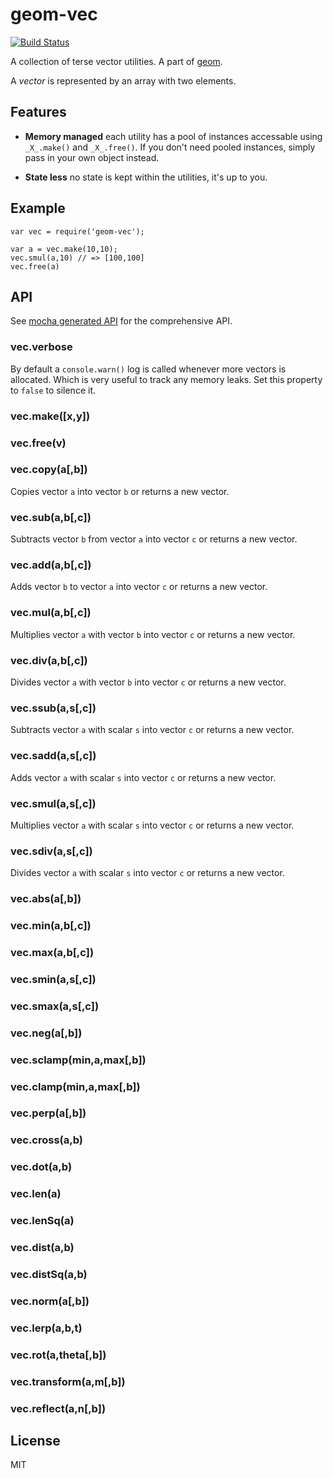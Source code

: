 # geom-vec

[![Build Status](https://travis-ci.org/publicclass/geom-vec.png)](https://travis-ci.org/publicclass/geom-vec)

A collection of terse vector utilities. A part of [geom](https://github.com/publicclass/geom).

A _vector_ is represented by an array with two elements.


## Features

  * __Memory managed__ each utility has a pool of instances accessable using `_X_.make()` and `_X_.free()`. If you don't need pooled instances, simply pass in your own object instead.

  * __State less__ no state is kept within the utilities, it's up to you.


## Example

    var vec = require('geom-vec');

    var a = vec.make(10,10);
    vec.smul(a,10) // => [100,100]
    vec.free(a)


## API

See [mocha generated API](https://github.com/publicclass/geom-vec/blob/master/api.md) for the comprehensive API.

### vec.verbose

By default a `console.warn()` log is called whenever more vectors is allocated. Which is very useful to track any memory leaks. Set this property to `false` to silence it.

### vec.make([x,y])

### vec.free(v)

### vec.copy(a[,b])

Copies vector `a` into vector `b` or returns a new vector.

### vec.sub(a,b[,c])

Subtracts vector `b` from vector `a` into vector `c` or returns a new vector.

### vec.add(a,b[,c])

Adds vector `b` to vector `a` into vector `c` or returns a new vector.

### vec.mul(a,b[,c])

Multiplies vector `a` with vector `b` into vector `c` or returns a new vector.

### vec.div(a,b[,c])

Divides vector `a` with vector `b` into vector `c` or returns a new vector.

### vec.ssub(a,s[,c])

Subtracts vector `a` with scalar `s` into vector `c` or returns a new vector.

### vec.sadd(a,s[,c])

Adds vector `a` with scalar `s` into vector `c` or returns a new vector.

### vec.smul(a,s[,c])

Multiplies vector `a` with scalar `s` into vector `c` or returns a new vector.

### vec.sdiv(a,s[,c])

Divides vector `a` with scalar `s` into vector `c` or returns a new vector.

### vec.abs(a[,b])

### vec.min(a,b[,c])

### vec.max(a,b[,c])

### vec.smin(a,s[,c])

### vec.smax(a,s[,c])

### vec.neg(a[,b])

### vec.sclamp(min,a,max[,b])

### vec.clamp(min,a,max[,b])

### vec.perp(a[,b])

### vec.cross(a,b)

### vec.dot(a,b)

### vec.len(a)

### vec.lenSq(a)

### vec.dist(a,b)

### vec.distSq(a,b)

### vec.norm(a[,b])

### vec.lerp(a,b,t)

### vec.rot(a,theta[,b])

### vec.transform(a,m[,b])

### vec.reflect(a,n[,b])

## License

  MIT